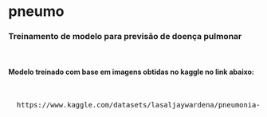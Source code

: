 # pneumo
<h3>Treinamento de modelo para previsão de doença pulmonar</h3>
<br>
<h4>Modelo treinado com base em imagens obtidas no kaggle no link abaixo:</h4>
<br>
<pre>
  https://www.kaggle.com/datasets/lasaljaywardena/pneumonia-chest-x-ray-dataset/download?datasetVersionNumber=1
</pre>

